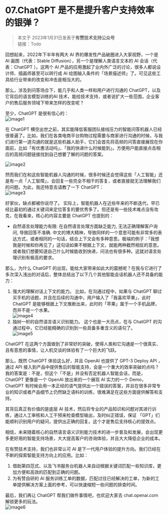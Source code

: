 # 07.ChatGPT 是不是提升客户支持效率的银弹？


> 本文于 2023年1月31日发表于**有赞技术支持公众号**    
> 链接：Todo

回想起来，2022年下半年有两大 AI 界的爆发性产品破圈进入大家视野，一个是 AI 画图（代表：Stable Diffusion），另一个是理解人类语言文本的 AI 会话（代表：ChatGPT ）。这两个 AI 产品的应用激起了业内外广泛的讨论，很多人都说设计师、插画师甚至可以转行成 AI 绘图输入条件的「场景描述师」了。可见这些工具给行业带来的改变和冲击是相当大的。

那么，涉及到问答场合下，能几乎和人类一样和用户进行沟通的 ChatGPT，以及它背后的语言模型训练的AI 技术，能给技术支持，或者说扩大一些范围，企业客户的售后服务领域下带来怎样的改变呢？

至少，ChatGPT 是很有信心的：    
![image1](https://user-images.githubusercontent.com/5344741/215254713-97fe3d75-77d1-4236-9767-73abde27cc1b.png)

在 ChatGPT 横空出世之前，其实能降低客服团队接线压力的智能问答机器人已经很普遍了。比如，我们在各类电商平台购物过程需要与商家进行沟通的时候，与我们进行第一道沟通的就是这些机器人助手，它们会首先将高频的问答直接展现在你面前，比如「有优惠活动吗」、「我的快递什么时候能到」。方便用户能直接点击相应的高频问题链接找到自己想要了解的问题的答案。    

![image2](https://user-images.githubusercontent.com/5344741/215254727-b530fb92-0486-44dd-b09c-77304b4f1d48.png)

然而我们在和这些智能机器人沟通的时候，很多时候还会觉得这些「人工智能」还是有一点「人工智障」，会回复一些完全不相干的答复，或者直接就无法理解我们的问题。为此，我还特意去请教了一下 ChatGPT：    
![image3](https://user-images.githubusercontent.com/5344741/215254747-287eb0b3-f085-4b23-8206-d1a77683d938.png)

好家伙，缺点都被你说尽了。
实际上，智能机器人在近些年来的不断迭代，早已经比最初的通过关键词来定位答复的要优秀多了。但还是有一些技术难点没有攻克，在我看来，核心的内容主要是 ChatGPT 也提到的：
- 自然语言处理能力有限: 在自然语言处理方面缺乏能力, 无法正确理解客户询问, 导致回答不准确.
  中文的博大精神，导致同样的一个意思可能有非常多的表达方式，或者相同的一句话，结合上下文会有多种意思。极端的例子：「我想我是时候和你再见了」这句话如果不根据上下文，就能两种截然相反的意思。或者我们想要知道自己什么时候能收到快递，问法也有很多种。这就对语言处理识别有极高的要求。

那么，为什么 ChatGPT 的出现，能给大家带来如此大的震撼呢？在我与它进行了多次深入浅出的对话后，整体总结出了以下几个其他智能会话机器人还不具备的能力：
1. 强大的理解对话上下文的能力。
  比如，在沟通过程中，如果与 ChatGPT 聊过买手机的话题，并且在后续的沟通中，用户输入了「我喜欢苹果」，此时 ChatGPT 是能够根据上下文推断出来，此时的「苹果」属于一个手机品牌，而并不是一个水果。    
  ![image4](https://user-images.githubusercontent.com/5344741/215254798-70386ec0-de82-48c1-83fe-b08f321cc9ca.png)
1. 独树一帜的自然语言语义识别能力。
  这个也是一大亮点，在与 ChatGPT 的沟通过程中，它已经能精确的识别到一些具备多重含义的语句了。    
  ![image5](https://user-images.githubusercontent.com/5344741/215254813-347a2ffe-f456-4178-9e94-6cbb5f60c03a.png)

ChatGPT 在这两个方面做到了非常好的突破，使得人类和它沟通是一个很真实、且有意思的事情，让人机交谈的体验有了一个巨大的飞跃。

那么，既然 ChatGPT 体验这么好，并且 OpenAI 也提供了 GPT-3 Deploy API ，通过 API 接入到产品中提供售后的智能支持，会是一个重大的效率突破的点吗？
我的答案是：不是，但这个「不是」并没有否定机器人智能会话，而是，ChatGPT 更像是一个 OpenAI 放出来的一个展现 AI 实力的一个 Demo，ChatGPT 有时候会用一本正经的语气提供出一个错误的答案，并且在很多非常专业的知识或者产品细节上仍然缺乏语料的训练，很难满足在这些方面提供解答和支持。

其背后真正有价值的是底层 AI 技术，然后将专业的产品知识和问题对其进行训练，通过人工审核和人工干预来检查模型输出，及时纠正错误，保证 「GPT」们能顺利识别用户的疑问，提供出正确的回复。这个才是售后支持核心的提效点。

相信，未来随着核心的自然语言语义识别能力技术的进一步普及和发展，会出现更多更好用的智能支持场景，大大提高客户的咨询体验，并且大大降低企业的成本。

在有赞技术支持，我们也非常认可 AI 是下一代用户体验的提升方向。我们已经在不断的探索智能支持方向上的应用。比如：
1. 借助第四范式、以及飞书服务台机器人来自动根据关键词匹配一些知识库，更加方便和高效的匹配到正确的问题。
2. 为有赞自研的 AI 服务训练工单的数据，匹配过往已经解决的工单，为新的工单提供解决方案上面的参考，可以快速缩短一些问题的排查时间。

最后，我们再让 ChatGPT 帮我们做件事情吧，也欢迎大家去 chat.openai.com 解锁更多的玩法。    
![image6](https://user-images.githubusercontent.com/5344741/215254857-b3f55a4c-69bc-4335-abae-f9e8de2242b8.png)



